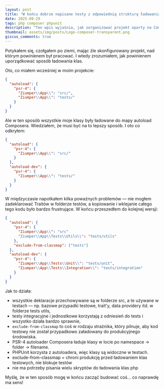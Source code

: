 ```yaml
---
layout: post
title: "W końcu dobrze napisane testy z odpowiednią strukturą ładowania Composer"
date: 2025-09-29
tags: php composer phpunit
description: "Ten wpis wyjaśnia, jak zorganizować projekt oparty na Composerze z zależnościami PHPUnit, aby nie ładować przypadków testowych do classmapy, oraz opisuje wnioski, które wyciągnąłem w trakcie pracy."
thumbnail: assets/img/posts/Logo-composer-transparent.png
giscus_comments: true
---
```


Potykałem się, czołgałem po ziemi, mając źle skonfigurowany projekt, nad którym powinienem był pracować.
I wtedy zrozumiałem, jak powinienem uporządkować sposób ładowania klas.

Oto, co miałem wcześniej w moim projekcie:

```json
{
  "autoload": {
    "psr-4": {
      "Ziumper\\App\\": "src/",
      "Ziumper\\App\\": "tests/"
    }
  }
}
```

Ale w ten sposób wszystkie moje klasy były ładowane do mapy autoload Composera. Wiedziałem, że
musi być na to lepszy sposób. I oto co odkryłem:

```json
{
  "autoload": {
    "psr-4": {
      "Ziumper\\App\\": "src/"
    }
  },
  "autoload-dev": {
    "psr-4": {
      "Ziumper\\App\\": "tests/"
    }
  }
}
```

W międzyczasie napotkałem kilka poważnych problemów — nie mogłem zadeklarować Traitów w folderze testów,
a kopiowanie i wklejanie całego tego kodu było bardzo frustrujące. W końcu przeszedłem do kolejnej wersji:

```json
{
  "autoload": {
    "psr-4": {
      "Ziumper\\App\\": "src"
      "Ziumper\\App\\Tests\\Utils\\": "tests/utils"
    },
    "exclude-from-classmap": ["tests"]
  },
  "autoload-dev": {
    "psr-4": {
      "Ziumper\\App\\Tests\\Unit\\": "tests/unit",
      "Ziumper\\App\\Tests\\Integration\\": "tests/integration"
    }
  }
}
```

Jak to działa:

- wszystkie deklaracje przechowywane są w folderze src,  a te używane w testach — np. bazowe przypadki testowe, trait'y, data providery itd. w folderze tests utils,
- testy integracyjne i jednostkowe korzystają z odniesień do tests i wszystko działa bardzo sprawnie,
- `exclude-from-classmap` to coś w rodzaju strażnika, który pilnuje, aby kod testowy nie został przypadkowo załadowany do produkcyjnego środowiska.
- PSR-4 autoloader Composera ładuje klasy w locie po namespace → folder → filename.
- PHPUnit korzysta z autoloadera, więc klasy są widoczne w testach.
- exclude-from-classmap = chroni produkcję przed ładowaniem klas testowych, nie blokuje testów
- nie ma potrzeby pisania wielu skryptów do ładowania klas php

Myślę, że w ten sposób mogę w końcu zacząć budować coś... co naprawdę ma sens!
